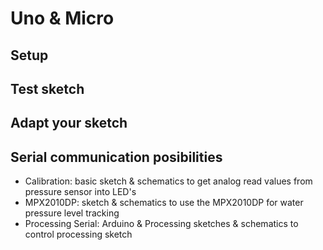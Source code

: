 # Uno & Micro

## Setup

## Test sketch

## Adapt your sketch

## Serial communication posibilities


- Calibration: basic sketch & schematics to get analog read values from pressure sensor into LED's
- MPX2010DP: sketch & schematics to use the MPX2010DP for water pressure level tracking
- Processing Serial: Arduino & Processing sketches & schematics to control processing sketch
